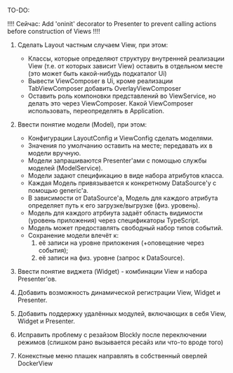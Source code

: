 TO-DO:

!!!! Сейчас: Add 'oninit' decorator to Presenter to prevent calling actions before construction of Views !!!!

1. Сделать Layout частным случаем View, при этом:
    * Классы, которые определяют структуру внутренней реализации View (т.е. от которых зависит View)
    оставить в отдельном месте (это может быть какой-нибудь подкаталог Ui)
    * Вывести ViewComposer в Ui, кроме реализации TabViewComposer добавить OverlayViewComposer
    * Оставить роль компоновки представлений во ViewService, но делать это через ViewComposer.
    Какой ViewComposer использовать, переопределять в Application.
2. Ввести понятие модели (Model), при этом:
    * Конфигурации LayoutConfig и ViewConfig сделать моделями.
    * Значения по умолчанию оставить на месте; передавать их в модели вручную.
    * Модели запрашиваются Presenter'ами с помощью службы моделей (ModelService).
    * Модели задают спецификацию в виде набора атрибутов класса.
    * Каждая Модель привязывается к конкретному DataSource'у с помощью generic'а.
    * В зависимости от DataSource'а, Модель для каждого атрибута определяет путь к его загрузке/выгрузке (физ. уровень).
    * Модель для каждого атрбиута задаёт область видимости (уровень приложения) через спецификаторы TypeScript.
    * Модель может предоставлять свободный набор типов событий.
    * Сохранение модели влечёт к: 
        1) её записи на уровне приложения (+оповещение через события);
        2) её записи на физ. уровне (запрос к DataSource).
3. Ввести понятие виджета (Widget) - комбинации View и набора Presenter'ов.
4. Добавить возможность динамической регистрации View, Widget и Presenter.
5. Добавить поддержку удалённых модулей, включающих в себя View, Widget и Presenter.

6. Исправить проблему с резайзом Blockly после переключении режимов (слишком рано вызывается ресайз или что-то вроде того)
7. Конекстные меню плашек направлять в собственный оверлей DockerView
